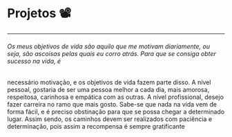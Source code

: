 # Projetos :film_projector:





***

###### Os meus objetivos de vida são aquilo que me motivam diariamente, ou seja, são ascoisas pelas quais eu corro atrás. Para que se consiga obter sucesso na vida, é
necessário motivação, e os objetivos de vida fazem parte disso.
A nível pessoal, gostaria de ser uma pessoa melhor a cada dia, mais amorosa,
respeitosa, carinhosa e empática com as outras. A nível profissional, desejo
fazer carreira no ramo que mais gosto.
Sabe-se que nada na vida vem de forma fácil, e é preciso obstinação para que se
possa chegar a determinado lugar. Assim sendo, os caminhos devem ser realizados
com paciência e determinação, pois assim a recompensa é sempre gratificante


